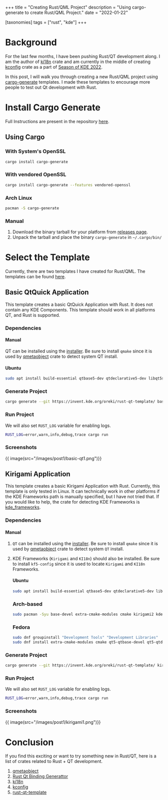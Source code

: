 +++
title = "Creating Rust/QML Project"
description = "Using cargo-generate to create Rust/QML Project."
date = "2022-01-22"

[taxonomies]
tags = ["rust", "kde"]
+++

# Background

For the last few months, I have been pushing Rust/QT development along. I am the author of [ki18n](https://github.com/Ayush1325/ki18n-rs) crate and am currently in the middle of creating [kconfig](https://invent.kde.org/oreki/kconfig-rs) crate as a part of [Season of KDE 2022](https://season.kde.org/).

In this post, I will walk you through creating a new Rust/QML project using [cargo-generate](https://github.com/cargo-generate/cargo-generate) templates. I made these templates to encourage more people to test out Qt development with Rust.

<!-- more -->

# Install Cargo Generate

Full Instructions are present in the repository [here](https://github.com/cargo-generate/cargo-generate#installation).

## Using Cargo

### With System's OpenSSL

```sh
cargo install cargo-generate
```

### With vendored OpenSSL

```sh
cargo install cargo-generate --features vendored-openssl
```

### Arch Linux

```sh
pacman -S cargo-generate
```

### Manual

1. Download the binary tarball for your platform from [releases page](https://github.com/cargo-generate/cargo-generate/releases).
2. Unpack the tarball and place the binary `cargo-generate` in `~/.cargo/bin/`

# Select the Template

Currently, there are two templates I have created for Rust/QML. The templates can be found [here](https://invent.kde.org/oreki/rust-qt-template).

## Basic QtQuick Application

This template creates a basic QtQuick Application with Rust. It does not contain any KDE Components. This template should work in all platforms QT, and Rust is supported.

### Dependencies

#### Manual

QT can be installed using the [installer](https://www.qt.io/download). Be sure to install `qmake` since it is used by [qmetaobject](https://crates.io/crates/qmetaobject) crate to detect system QT install.

#### Ubuntu

```sh
sudo apt install build-essential qtbase5-dev qtdeclarative5-dev libqt5svg5-dev qtquickcontrols2-5-dev qml-module-qtquick-layouts
```

### Generate Project

```sh
cargo generate --git https://invent.kde.org/oreki/rust-qt-template/ basic-qtquick --name myproject
```

### Run Project

We will also set `RUST_LOG` variable for enabling logs.

```sh
RUST_LOG=error,warn,info,debug,trace cargo run
```

### Screenshots

{{ image(src="/images/post1/basic-qt1.png")}}

## Kirigami Application

This template creates a basic Kirigami Application with Rust. Currently, this template is only tested in Linux. It can technically work in other platforms if the KDE Frameworks path is manually specified, but I have not tried that. If you would like to help, the crate for detecting KDE Frameworks is [kde_frameworks](https://crates.io/crates/kde_frameworks).

### Dependencies

#### Manual

1. `QT` can be installed using the [installer](https://www.qt.io/download). Be sure to install `qmake` since it is used by [qmetaobject](https://crates.io/crates/qmetaobject) crate to detect system `QT` install. 

2. KDE Frameworks (`Kirigami` and `KI18n`) should also be installed. Be sure to install `kf5-config` since it is used to locate `Kirigami` and `KI18n` Frameworks.
   
   #### Ubuntu
   
   ```sh
   sudo apt install build-essential qtbase5-dev qtdeclarative5-dev libqt5svg5-dev qtquickcontrols2-5-dev qml-module-qtquick-layouts qml-module-org-kde-kirigami2 kirigami2-dev libkf5i18n-dev gettext libkf5coreaddons-dev libkf5kdelibs4support5-bin
   ```
   
   ### Arch-based
   
   ```sh
   sudo pacman -Syu base-devel extra-cmake-modules cmake kirigami2 kde-sdk-meta gettext
   ```
   
   ### Fedora
   
   ```sh
   sudo dnf groupinstall "Development Tools" "Development Libraries"
   sudo dnf install extra-cmake-modules cmake qt5-qtbase-devel qt5-qtdeclarative-devel qt5-qtquickcontrols2-devel kf5-kirigami2 kf5-kirigami2-devel kf5-ki18n-devel kf5-kcoreaddons-devel gettext
   ```

### Generate Project

```sh
cargo generate --git https://invent.kde.org/oreki/rust-qt-template/ kirigami --name myproject
```

### Run Project

We will also set `RUST_LOG` variable for enabling logs.

```sh
RUST_LOG=error,warn,info,debug,trace cargo run
```

### Screenshots

{{ image(src="/images/post1/kirigami1.png")}}

# Conclusion

If you find this exciting or want to try something new in Rust/QT, here is a list of crates related to Rust + QT development.

1. [qmetaobject](https://crates.io/crates/qmetaobject)
2. [Rust Qt Binding Generattor](https://invent.kde.org/sdk/rust-qt-binding-generator)
3. [ki18n](https://github.com/Ayush1325/ki18n-rs)
4. [kconfig](https://invent.kde.org/oreki/kconfig-rs)
5. [rust-qt-template](https://invent.kde.org/oreki/rust-qt-template)

